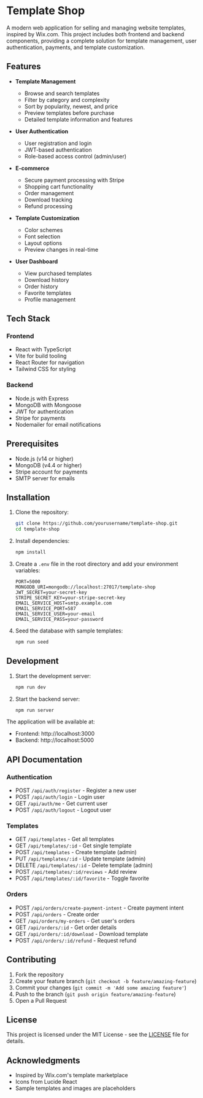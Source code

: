 # Template Shop

A modern web application for selling and managing website templates, inspired by Wix.com. This project includes both frontend and backend components, providing a complete solution for template management, user authentication, payments, and template customization.

## Features

- **Template Management**
  - Browse and search templates
  - Filter by category and complexity
  - Sort by popularity, newest, and price
  - Preview templates before purchase
  - Detailed template information and features

- **User Authentication**
  - User registration and login
  - JWT-based authentication
  - Role-based access control (admin/user)

- **E-commerce**
  - Secure payment processing with Stripe
  - Shopping cart functionality
  - Order management
  - Download tracking
  - Refund processing

- **Template Customization**
  - Color schemes
  - Font selection
  - Layout options
  - Preview changes in real-time

- **User Dashboard**
  - View purchased templates
  - Download history
  - Order history
  - Favorite templates
  - Profile management

## Tech Stack

### Frontend
- React with TypeScript
- Vite for build tooling
- React Router for navigation
- Tailwind CSS for styling

### Backend
- Node.js with Express
- MongoDB with Mongoose
- JWT for authentication
- Stripe for payments
- Nodemailer for email notifications

## Prerequisites

- Node.js (v14 or higher)
- MongoDB (v4.4 or higher)
- Stripe account for payments
- SMTP server for emails

## Installation

1. Clone the repository:
   ```bash
   git clone https://github.com/yourusername/template-shop.git
   cd template-shop
   ```

2. Install dependencies:
   ```bash
   npm install
   ```

3. Create a `.env` file in the root directory and add your environment variables:
   ```
   PORT=5000
   MONGODB_URI=mongodb://localhost:27017/template-shop
   JWT_SECRET=your-secret-key
   STRIPE_SECRET_KEY=your-stripe-secret-key
   EMAIL_SERVICE_HOST=smtp.example.com
   EMAIL_SERVICE_PORT=587
   EMAIL_SERVICE_USER=your-email
   EMAIL_SERVICE_PASS=your-password
   ```

4. Seed the database with sample templates:
   ```bash
   npm run seed
   ```

## Development

1. Start the development server:
   ```bash
   npm run dev
   ```

2. Start the backend server:
   ```bash
   npm run server
   ```

The application will be available at:
- Frontend: http://localhost:3000
- Backend: http://localhost:5000

## API Documentation

### Authentication
- POST `/api/auth/register` - Register a new user
- POST `/api/auth/login` - Login user
- GET `/api/auth/me` - Get current user
- POST `/api/auth/logout` - Logout user

### Templates
- GET `/api/templates` - Get all templates
- GET `/api/templates/:id` - Get single template
- POST `/api/templates` - Create template (admin)
- PUT `/api/templates/:id` - Update template (admin)
- DELETE `/api/templates/:id` - Delete template (admin)
- POST `/api/templates/:id/reviews` - Add review
- POST `/api/templates/:id/favorite` - Toggle favorite

### Orders
- POST `/api/orders/create-payment-intent` - Create payment intent
- POST `/api/orders` - Create order
- GET `/api/orders/my-orders` - Get user's orders
- GET `/api/orders/:id` - Get order details
- GET `/api/orders/:id/download` - Download template
- POST `/api/orders/:id/refund` - Request refund

## Contributing

1. Fork the repository
2. Create your feature branch (`git checkout -b feature/amazing-feature`)
3. Commit your changes (`git commit -m 'Add some amazing feature'`)
4. Push to the branch (`git push origin feature/amazing-feature`)
5. Open a Pull Request

## License

This project is licensed under the MIT License - see the [LICENSE](LICENSE) file for details.

## Acknowledgments

- Inspired by Wix.com's template marketplace
- Icons from Lucide React
- Sample templates and images are placeholders 